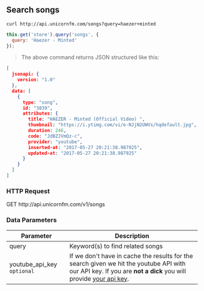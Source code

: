 ## Search songs


```shell
curl http://api.unicornfm.com/songs?query=haezer+minted
```

```javascript
this.get('store').query('songs', {
  query: 'Haezer - Minted'
});
```

> The above command returns JSON structured like this:

```json
[
  jsonapi: {
    version: "1.0"
  },
  data: [
    {
      type: "song",
      id: "3839",
      attributes: {
        title: "HAEZER - Minted (Official Video) ",
        thumbnail: "https://i.ytimg.com/vi/e-NJjN2UWVs/hqdefault.jpg",
        duration: 246,
        code: "JdBZJVmQz-c",
        provider: "youtube",
        inserted-at: "2017-05-27 20:21:38.987925",
        updated-at: "2017-05-27 20:21:38.987925"
      }
    }
  ]  
]
```

### HTTP Request

<aside class="http">
  GET http://api.unicornfm.com/v1/songs
</aside>

### Data Parameters

Parameter | Description
--------- | -----------
query | Keyword(s) to find related songs
youtube_api_key <span class="type">```optional```</span> | If we don't have in cache the results for the search given we hit the youtube API with our API key. If you are **not a dick** you will provide [your api key](https://developers.google.com/youtube/registering_an_application).
